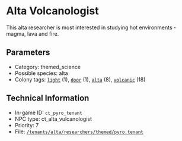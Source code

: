 # Alta Volcanologist

This alta researcher is most interested in studying hot environments - magma, lava and fire.

## Parameters

- Category: themed_science
- Possible species: alta
- Colony tags: [`light`](https://ceterai.github.io/MyEnternia/Wiki/Tags/Light) (1), [`door`](https://ceterai.github.io/MyEnternia/Wiki/Tags/Door) (1), [`alta`](https://ceterai.github.io/MyEnternia/Wiki/Tags/Alta) (8), [`volcanic`](https://ceterai.github.io/MyEnternia/Wiki/Tags/Volcanic) (18)

## Technical Information

- In-game ID: `ct_pyro_tenant`
- NPC type: ct_alta_vulcanologist
- Priority: 7
- File: [`/tenants/alta/researchers/themed/pyro.tenant`](https://github.com/Ceterai/Enternia/blob/main/tenants/alta/researchers/themed/pyro.tenant)
